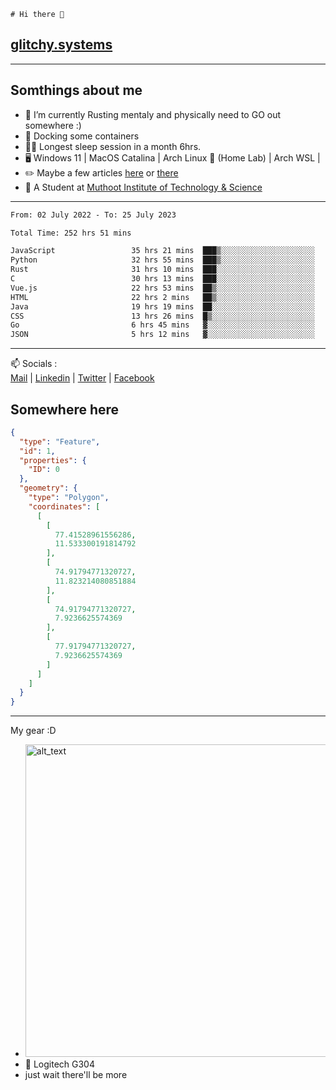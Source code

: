 ```
# Hi there 👋
```
## [glitchy.systems](https://glitchy.systems)
---

## Somthings about me



- 🌱 I’m currently Rusting mentaly and physically need to GO out somewhere :)
- 🐋 Docking some containers
- 😶‍🌫️ Longest sleep session in a month 6hrs.
- 🖥️ Windows 11 | MacOS Catalina | Arch Linux 🦩 (Home Lab) | Arch WSL |
- ✏️ Maybe a few articles [here](https://medium.com/@advaithnarayanan8) or [there](https://medium.com/@advaithnarayanan8)
- 📑 A Student at [Muthoot Institute of Technology & Science](https://mgmits.ac.in/)



---

<!--START_SECTION:waka-->

```txt
From: 02 July 2022 - To: 25 July 2023

Total Time: 252 hrs 51 mins

JavaScript                 35 hrs 21 mins  ███▒░░░░░░░░░░░░░░░░░░░░░   13.99 %
Python                     32 hrs 55 mins  ███▒░░░░░░░░░░░░░░░░░░░░░   13.02 %
Rust                       31 hrs 10 mins  ███░░░░░░░░░░░░░░░░░░░░░░   12.33 %
C                          30 hrs 13 mins  ███░░░░░░░░░░░░░░░░░░░░░░   11.95 %
Vue.js                     22 hrs 53 mins  ██▒░░░░░░░░░░░░░░░░░░░░░░   09.06 %
HTML                       22 hrs 2 mins   ██▒░░░░░░░░░░░░░░░░░░░░░░   08.72 %
Java                       19 hrs 19 mins  ██░░░░░░░░░░░░░░░░░░░░░░░   07.64 %
CSS                        13 hrs 26 mins  █▒░░░░░░░░░░░░░░░░░░░░░░░   05.31 %
Go                         6 hrs 45 mins   ▓░░░░░░░░░░░░░░░░░░░░░░░░   02.67 %
JSON                       5 hrs 12 mins   ▓░░░░░░░░░░░░░░░░░░░░░░░░   02.06 %
```

<!--END_SECTION:waka-->

---

📫 Socials :<br>
[Mail](mailto:advaithnarayanan8@gmail.com) | [Linkedin](https://www.linkedin.com/in/advaith-narayanan-a72152214/) | [Twitter](https://twitter.com/advaithnarayan) | [Facebook](https://screenmessage.com/qinq)

## Somewhere here

```geojson
{
  "type": "Feature",
  "id": 1,
  "properties": {
    "ID": 0
  },
  "geometry": {
    "type": "Polygon",
    "coordinates": [
      [
        [
          77.41528961556286,
          11.533300191814792
        ],
        [
          74.91794771320727,
          11.823214080851884
        ],
        [
          74.91794771320727,
          7.9236625574369
        ],
        [
          77.91794771320727,
          7.9236625574369
        ]
      ]
    ]
  }
}
```


--- 
My gear :D

- [<img alt="alt_text" width="500px" src="https://valid.x86.fr/cache/banner/xv24bv-6.png" />](https://valid.x86.fr/xv24bv)
- 🐁 Logitech G304
- just wait there'll be more

